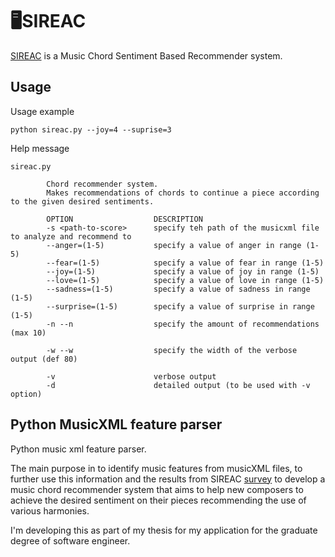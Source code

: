 # 🖥SIREAC

[SIREAC](https://sireac.rmercado.dev) is a Music Chord Sentiment Based Recommender system.

## Usage

Usage example
```
python sireac.py --joy=4 --suprise=3
```

Help message
```
sireac.py

        Chord recommender system.
        Makes recommendations of chords to continue a piece according to the given desired sentiments.

        OPTION                  DESCRIPTION
        -s <path-to-score>      specify teh path of the musicxml file to analyze and recommend to
        --anger=(1-5)           specify a value of anger in range (1-5)
        --fear=(1-5)            specify a value of fear in range (1-5)
        --joy=(1-5)             specify a value of joy in range (1-5)
        --love=(1-5)            specify a value of love in range (1-5)
        --sadness=(1-5)         specify a value of sadness in range (1-5)
        --surprise=(1-5)        specify a value of surprise in range (1-5)
        -n --n                  specify the amount of recommendations (max 10)

        -w --w                  specify the width of the verbose output (def 80)

        -v                      verbose output
        -d                      detailed output (to be used with -v option)

```


## Python MusicXML feature parser
Python music xml feature parser.

The main purpose in to identify music features from musicXML files, to further use this information 
and the results from SIREAC [survey](https://sireac.rmercado.dev) to develop a music chord
recommender system that aims to help new composers to achieve the desired sentiment on their pieces 
recommending the use of various harmonies.

I'm developing this as part of my thesis for my application for the graduate degree of software engineer.

 

